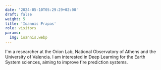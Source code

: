 ```yaml
---
date: '2024-05-10T05:29:29+02:00'
draft: false
weight: 5
title: 'Ioannis Prapas'
role: visitors
params:
  img: ioannis.webp
---
```


I'm a researcher at the Orion Lab, National Observatory of Athens and the University of Valencia. I am interested in Deep Learning for the Earth System sciences, aiming to improve fire prediction systems.
